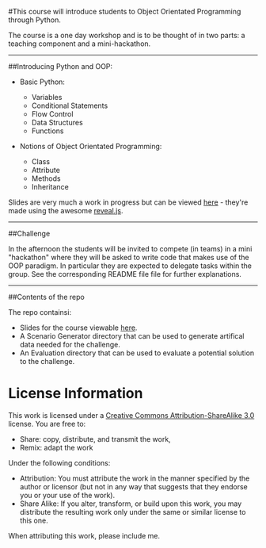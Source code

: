 #This course will introduce students to Object Orientated Programming through Python.

The course is a one day workshop and is to be thought of in two parts: a teaching component and a mini-hackathon.

---

##Introducing Python and OOP:

- Basic Python:

    - Variables
    - Conditional Statements
    - Flow Control
    - Data Structures
    - Functions

- Notions of Object Orientated Programming:

    - Class
    - Attribute
    - Methods
    - Inheritance

Slides are very much a work in progress but can be viewed [here](http://drvinceknight.github.com/Intro_to_Object_Orientated_Programming_With_Python/) - they're made using the awesome [reveal.js](https://github.com/hakimel/reveal.js).

---

##Challenge

In the afternoon the students will be invited to compete (in teams) in a mini "hackathon" where they will be asked to write code that makes use of the OOP paradigm. In particular they are expected to delegate tasks within the group. See the corresponding README file file for further explanations.


---

##Contents of the repo

The repo containsi:

- Slides for the course viewable [here](http://http://drvinceknight.github.com/Intro_to_Object_Orientated_Programming_With_Python).
- A Scenario Generator directory that can be used to generate artifical data needed for the challenge.
- An Evaluation directory that can be used to evaluate a potential solution to the challenge.


# License Information #
This work is licensed under a [Creative Commons Attribution-ShareAlike 3.0](http://creativecommons.org/licenses/by-sa/3.0/us/) license.  You are free to:

* Share: copy, distribute, and transmit the work,
* Remix: adapt the work

Under the following conditions:

* Attribution: You must attribute the work in the manner specified by the author or licensor (but not in any way that suggests that they endorse you or your use of the work).
* Share Alike: If you alter, transform, or build upon this work, you may distribute the resulting work only under the same or similar license to this one.

When attributing this work, please include me.

